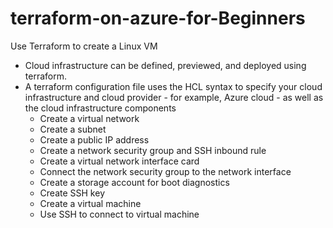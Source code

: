 # terraform-on-azure-for-Beginners
Use Terraform to create a Linux VM
- Cloud infrastructure can be defined, previewed, and deployed using terraform.
- A terraform configuration file uses the HCL syntax to specify your cloud infrastructure and cloud provider - for example, Azure cloud - as well as the cloud infrastructure components
    - Create a virtual network
    - Create a subnet
    - Create a public IP address
    - Create a network security group and SSH inbound rule
    - Create a virtual network interface card
    - Connect the network security group to the network interface
    - Create a storage account for boot diagnostics
    - Create SSH key
    - Create a virtual machine
    - Use SSH to connect to virtual machine
